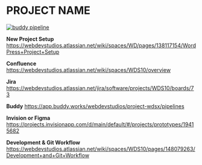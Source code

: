 # PROJECT NAME
<!-- Please update the information below with links to your projects -->

[![buddy pipeline](https://app.buddy.works/webdevstudios/project-template/pipelines/pipeline/219743/badge.svg?token=2471ae60766a1e9a657f772e493188dde748aa18c236d0b1c325e80be13a2ac6 "buddy pipeline")](https://app.buddy.works/webdevstudios/project-template/pipelines/pipeline/219743)

**New Project Setup**
https://webdevstudios.atlassian.net/wiki/spaces/WD/pages/138117154/WordPress+Project+Setup

**Confluence**
https://webdevstudios.atlassian.net/wiki/spaces/WDS10/overview

**Jira**
https://webdevstudios.atlassian.net/jira/software/projects/WDS10/boards/73

**Buddy**
https://app.buddy.works/webdevstudios/project-wdsx/pipelines

**Invision or Figma**
https://projects.invisionapp.com/d/main/default/#/projects/prototypes/19415682

**Development & Git Workflow**
https://webdevstudios.atlassian.net/wiki/spaces/WDS10/pages/148079263/Development+and+Git+Workflow
